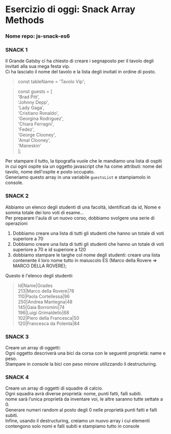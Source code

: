 # Esercizio di oggi: Snack Array Methods
### Nome repo: js-snack-es6

### SNACK 1
Il Grande Gatsby ci ha chiesto di creare i segnaposto per il tavolo degli invitati alla sua mega festa vip. <br>
Ci ha lasciato il nome del tavolo e la lista degli invitati in ordine di posto.
>const tableName = 'Tavolo Vip';

>const guests = [<br>
  'Brad Pitt',<br>
  'Johnny Depp',<br>
  'Lady Gaga',<br>
  'Cristiano Ronaldo',<br>
  'Georgina Rodriguez',<br>
  'Chiara Ferragni',<br>
  'Fedez',<br>
  'George Clooney',<br>
  'Amal Clooney',<br>
  'Maneskin'<br>
];<br>

Per stampare il tutto, la tipografia vuole che le mandiamo una lista di ospiti in cui ogni ospite sia un oggetto javascript che ha come attributi: nome del tavolo, nome dell'ospite e posto occupato.<br>
Generiamo questo array in una variabile ``guestsList`` e stampiamolo in console.

### SNACK 2
Abbiamo un elenco degli studenti di una facoltà, identificati da id, Nome e somma totale dei loro voti di esame...<br>
Per preparare l'aula di un nuovo corso, dobbiamo svolgere una serie di operazioni
1. Dobbiamo creare una lista di tutti gli studenti che hanno un totale di voti superiore a 70
2. Dobbiamo creare una lista di tutti gli studenti che hanno un totale di voti superiore a 70 e id superiore a 120
3.  dobbiamo stampare le targhe col nome degli studenti: creare una lista contenente il loro nome tutto in maiuscolo ES (Marco della Rovere => MARCO DELLA ROVERE);<br>

Questo è l'elenco degli studenti:<br>
>Id|Name|Grades<br>
213|Marco della Rovere|78<br>
110|Paola Cortellessa|96<br>
250|Andrea Mantegna|48<br>
145|Gaia Borromini|74<br>
196|Luigi Grimaldello|68<br>
102|Piero della Francesca|50<br>
120|Francesca da Polenta|84<br>

### SNACK 3
Creare un array di oggetti:<br>
Ogni oggetto descriverà una bici da corsa con le seguenti proprietà: name e peso.<br>
Stampare in console la bici con peso minore utilizzando il destructuring.

### SNACK 4
Creare un array di oggetti di squadre di calcio.<br>
Ogni squadra avrà diverse proprietà: nome, punti fatti, falli subiti.<br>
nome sarà l’unica proprietà da inventare voi, le altre saranno tutte settate a 0.<br>
Generare numeri random al posto degli 0 nelle proprietà punti fatti e falli subiti.<br>
Infine, usando il destructuring, creiamo un nuovo array i cui elementi contengono solo nomi e falli subiti e stampiamo tutto in console